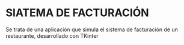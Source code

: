 <h1>SIATEMA DE FACTURACIÓN</h1>
<p>Se trata de una aplicación que simula el sistema de facturación de un restaurante, desarrollado con TKinter</p>
